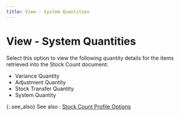 ```yaml
---
title: View - System Quantities
---
```


# View - System Quantities


Select this option to view the following quantity details for the items  retrieved into the Stock Count document:

- Variance Quantity
- Adjustment  Quantity
- Stock Transfer  Quantity
- System Quantity



{:.see_also}
See also
: [Stock  Count Profile Options]({{site.wm_baseurl}}/inv-adj/stock-count/stock-count-profile-options/stock_count_profile_options.html)
